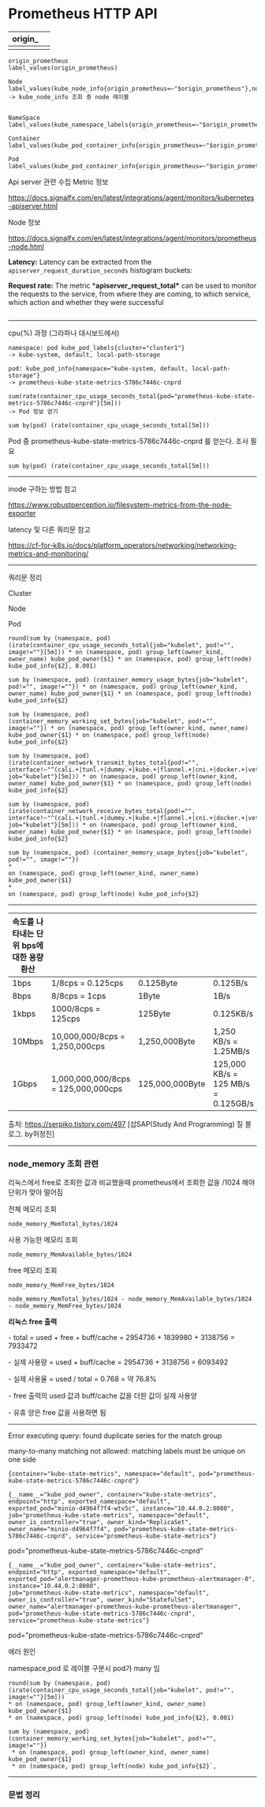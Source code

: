 # Prometheus HTTP API

| origin_ |      |
| ------- | ---- |
|         |      |

```
origin_prometheus	
label_values(origin_prometheus)

Node	label_values(kube_node_info{origin_prometheus=~"$origin_prometheus"},node)
-> kube_node_info 조회 중 node 레이블 


NameSpace	label_values(kube_namespace_labels{origin_prometheus=~"$origin_prometheus"},namespace)

Container
label_values(kube_pod_container_info{origin_prometheus=~"$origin_prometheus",namespace=~"$NameSpace"},container)

Pod
label_values(kube_pod_container_info{origin_prometheus=~"$origin_prometheus",namespace=~"$NameSpace",container=~"$Container"},pod)
```



Api server 관련 수집  Metric 정보

https://docs.signalfx.com/en/latest/integrations/agent/monitors/kubernetes-apiserver.html

Node 정보

https://docs.signalfx.com/en/latest/integrations/agent/monitors/prometheus-node.html



**Latency:** Latency can be extracted from the `apiserver_request_duration_seconds` histogram buckets:

**Request rate:** The metric ***apiserver_request_total\*** can be used to monitor the requests to the service, from where they are coming, to which service, which action and whether they were successful

```

```



---

cpu(%) 과정 (그라파나 대시보드에서)

```
namespace: pod kube_pod_labels{cluster="cluster1"}
-> kube-system, default, local-path-storage
```

```
pod: kube_pod_info{namespace="kube-system, default, local-path-storage"}
-> prometheus-kube-state-metrics-5786c7446c-cnprd
```

```
sum(rate(container_cpu_usage_seconds_total{pod="prometheus-kube-state-metrics-5786c7446c-cnprd"}[5m]))
-> Pod 정보 얻기 
```

```
sum by(pod) (rate(container_cpu_usage_seconds_total[5m]))
```



Pod 중 prometheus-kube-state-metrics-5786c7446c-cnprd 를 얻는다. 조사 필요

```
sum by(pod) (rate(container_cpu_usage_seconds_total[5m]))
```



---

inode 구하는 방법 참고 

https://www.robustperception.io/filesystem-metrics-from-the-node-exporter



latency 및 다른 쿼리문 참고

https://cf-for-k8s.io/docs/platform_operators/networking/networking-metrics-and-monitoring/



---

쿼리문 정리



Cluster



Node



Pod

```
round(sum by (namespace, pod) (irate(container_cpu_usage_seconds_total{job="kubelet", pod!="", image!=""}[5m])) * on (namespace, pod) group_left(owner_kind, owner_name) kube_pod_owner{$1} * on (namespace, pod) group_left(node) kube_pod_info{$2}, 0.001)
```

```
sum by (namespace, pod) (container_memory_usage_bytes{job="kubelet", pod!="", image!=""}) * on (namespace, pod) group_left(owner_kind, owner_name) kube_pod_owner{$1} * on (namespace, pod) group_left(node) kube_pod_info{$2}
```

```
sum by (namespace, pod) (container_memory_working_set_bytes{job="kubelet", pod!="", image!=""}) * on (namespace, pod) group_left(owner_kind, owner_name) kube_pod_owner{$1} * on (namespace, pod) group_left(node) kube_pod_info{$2}
```

```
sum by (namespace, pod) (irate(container_network_transmit_bytes_total{pod!="", interface!~"^(cali.+|tunl.+|dummy.+|kube.+|flannel.+|cni.+|docker.+|veth.+|lo.*)", job="kubelet"}[5m])) * on (namespace, pod) group_left(owner_kind, owner_name) kube_pod_owner{$1} * on (namespace, pod) group_left(node) kube_pod_info{$2}
```

```
sum by (namespace, pod) (irate(container_network_receive_bytes_total{pod!="", interface!~"^(cali.+|tunl.+|dummy.+|kube.+|flannel.+|cni.+|docker.+|veth.+|lo.*)", job="kubelet"}[5m])) * on (namespace, pod) group_left(owner_kind, owner_name) kube_pod_owner{$1} * on (namespace, pod) group_left(node) kube_pod_info{$2}
```



```
sum by (namespace, pod) (container_memory_usage_bytes{job="kubelet", pod!="", image!=""})
*
on (namespace, pod) group_left(owner_kind, owner_name) kube_pod_owner{$1}
*
on (namespace, pod) group_left(node) kube_pod_info{$2}
```



---



| 속도를 나타내는 단위 bps에 대한 용량 환산 |                                     |                 |                                     |
| ----------------------------------------- | ----------------------------------- | --------------- | ----------------------------------- |
| 1bps                                      | 1/8cps = 0.125cps                   | 0.125Byte       | 0.125B/s                            |
| 8bps                                      | 8/8cps = 1cps                       | 1Byte           | 1B/s                                |
| 1kbps                                     | 1000/8cps = 125cps                  | 125Byte         | 0.125KB/s                           |
| 10Mbps                                    | 10,000,000/8cps = 1,250,000cps      | 1,250,000Byte   | 1,250 KB/s = 1.25MB/s               |
| 1Gbps                                     | 1,000,000,000/8cps = 125,000,000cps | 125,000,000Byte | 125,000 KB/s = 125 MB/s = 0.125GB/s |



출처: https://serpiko.tistory.com/497 [삽SAP(Study And Programming) 질 블로그. by허정진]



---

### node_memory 조회 관련

리눅스에서 free로 조회한 값과 비교했을때 prometheus에서 조회한 값을 /1024 해야 단위가 맞아 떨어짐



전체 메모리 조회

```
node_memory_MemTotal_bytes/1024
```



사용 가능한 메모리 조회 

```
node_memory_MemAvailable_bytes/1024
```



free 메모리 조회

```
node_memory_MemFree_bytes/1024
```



```
node_memory_MemTotal_bytes/1024 - node_memory_MemAvailable_bytes/1024 - node_memory_MemFree_bytes/1024
```



**리눅스  free 출력**

  \- total = used + free + buff/cache = 2954736 + 1839980 + 3138756 = 7933472

  \- 실제 사용량 = used + buff/cache =  2954736 + 3138756 = 6093492

  \- 실제 사용율 = used / total = 0.768 = 약 76.8%

  \- free 출력의 used 값과 buff/cache 값을 더한 값이 실제 사용양

  \- 유휴 양은 free 값을 사용하면 됨



---

Error executing query: found duplicate series for the match group

many-to-many matching not allowed: matching labels must be unique on one side



```
{container="kube-state-metrics", namespace="default", pod="prometheus-kube-state-metrics-5786c7446c-cnprd"}
```



```
{__name__="kube_pod_owner", container="kube-state-metrics", endpoint="http", exported_namespace="default",
exported_pod="minio-d4964f7f4-wtv5c", instance="10.44.0.2:8080", job="prometheus-kube-state-metrics", namespace="default", owner_is_controller="true", owner_kind="ReplicaSet", owner_name="minio-d4964f7f4", pod="prometheus-kube-state-metrics-5786c7446c-cnprd", service="prometheus-kube-state-metrics"}
```

pod="prometheus-kube-state-metrics-5786c7446c-cnprd"



```
{__name__="kube_pod_owner", container="kube-state-metrics", endpoint="http", exported_namespace="default", exported_pod="alertmanager-prometheus-kube-prometheus-alertmanager-0", instance="10.44.0.2:8080",
job="prometheus-kube-state-metrics", namespace="default", owner_is_controller="true", owner_kind="StatefulSet", owner_name="alertmanager-prometheus-kube-prometheus-alertmanager", pod="prometheus-kube-state-metrics-5786c7446c-cnprd", service="prometheus-kube-state-metrics"}
```

pod="prometheus-kube-state-metrics-5786c7446c-cnprd"



에러 원인 

 namespace,pod 로 레이블 구분시 pod가 many 임 



```
round(sum by (namespace, pod) (irate(container_cpu_usage_seconds_total{job="kubelet", pod!="", image!=""}[5m])) 
* on (namespace, pod) group_left(owner_kind, owner_name) kube_pod_owner{$1} 
* on (namespace, pod) group_left(node) kube_pod_info{$2}, 0.001)
```



```
sum by (namespace, pod) (container_memory_working_set_bytes{job="kubelet", pod!="", image!=""})
 * on (namespace, pod) group_left(owner_kind, owner_name) kube_pod_owner{$1}
 * on (namespace, pod) group_left(node) kube_pod_info{$2}`,
```

---

### 문법 정리

